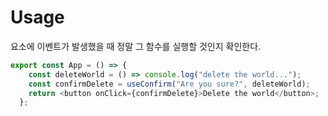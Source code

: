 # Usage
요소에 이벤트가 발생했을 때 정말 그 함수를 실행할 것인지 확인한다.
```javascript
export const App = () => {
    const deleteWorld = () => console.log("delete the world...");
    const confirmDelete = useConfirm("Are you sure?", deleteWorld);
    return <button onClick={confirmDelete}>Delete the world</button>;
  };
```